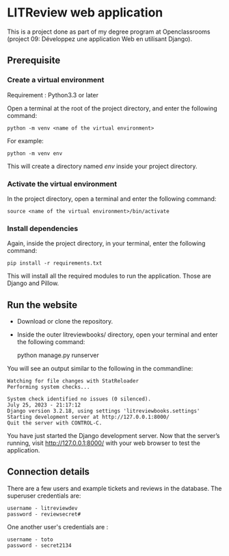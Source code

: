 # LITReview web application

This is a project done as part of my degree program at Openclassrooms (project 09: Développez une application Web en utilisant Django).

## Prerequisite
### Create a virtual environment

Requirement : Python3.3 or later

Open a terminal at the root of the project directory, and enter the following command:

    python -m venv <name of the virtual environment>

For example:

    python -m venv env

This will create a directory named *env* inside your project directory.

### Activate the virtual environment

In the project directory, open a terminal and enter the following command:

    source <name of the virtual environment>/bin/activate

### Install dependencies

Again, inside the project directory, in your terminal, enter the following command:

    pip install -r requirements.txt

This will install all the required modules to run the application. Those are Django and Pillow.

## Run the website
+ Download or clone the repository.
+ Inside the outer litreviewbooks/ directory, open your terminal and enter the following command:

    python manage.py runserver

You will see an output similar to the following in the commandline:

    Watching for file changes with StatReloader
    Performing system checks...

    System check identified no issues (0 silenced).
    July 25, 2023 - 21:17:12
    Django version 3.2.18, using settings 'litreviewbooks.settings'
    Starting development server at http://127.0.0.1:8000/
    Quit the server with CONTROL-C.
    
You have just started the Django development server. Now that the server’s running, visit http://127.0.0.1:8000/ with your web browser to test the application.

## Connection details
There are a few users and example tickets and reviews in the database.
The superuser credentials are:

    username - litreviewdev
    password - reviewsecret#

One another user's credentials are :

    username - toto
    password - secret2134


